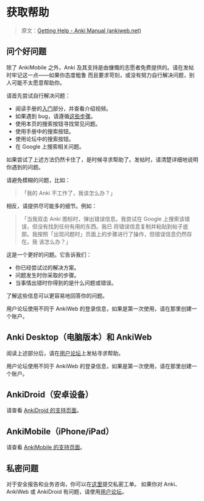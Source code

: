 # 获取帮助

> 原文：[Getting Help - Anki Manual (ankiweb.net)](https://docs.ankiweb.net/getting-help.html)

## 问个好问题

除了 AnkiMobile 之外，Anki 及其支持是由慷慨的志愿者免费提供的。请在发帖时牢记这一点——如果你态度粗鲁
而且要求苛刻，或没有努力自行解决问题，别人可能不太愿意帮助你。

请首先尝试自行解决问题：

- 阅读手册的[入门](./getting-started.md)部分，并查看介绍视频。
- 如果遇到 bug，请遵循[这些步骤](./troubleshooting.md)。
- 使用本页的搜索按钮寻找常见问题。
- 使用手册中的搜索按钮。
- 使用论坛中的搜索按钮。
- 在 Google 上搜索相关问题。

如果尝试了上述方法仍然卡住了，是时候寻求帮助了。发帖时，请清楚详细地说明你遇到的问题。

请避免模糊的问题，比如：

> 「我的 Anki 不工作了，我该怎么办？」

相反，请提供尽可能多的细节。例如：

> 「当我双击 Anki 图标时，弹出错误信息。我尝试在 Google 上搜索该错误，但没有找到任何有用的东西。我已
> 将错误信息复制并粘贴到帖子底部。我按照「出现问题时」页面上的步骤进行了操作，但错误信息仍然存在。我
> 该怎么办？」

这是一个更好的问题。它告诉我们：

- 你已经尝试过的解决方案。
- 问题发生时你采取的步骤。
- 当事情出错时你得到的是什么问题或错误。

了解这些信息可以更容易地回答你的问题。

用户论坛使用不同于 AnkiWeb 的登录信息，如果是第一次使用，请在那里创建一个账户。

## Anki Desktop（电脑版本）和 AnkiWeb

阅读上述部分后，请在[用户论坛](https://forums.ankiweb.net)上发帖寻求帮助。

用户论坛使用不同于 AnkiWeb 的登录信息，如果是第一次使用，请在那里创建一个账户。

## AnkiDroid（安卓设备）

请查看 [AnkiDroid 的支持页面](https://docs.ankidroid.org/help.html)。

## AnkiMobile（iPhone/iPad）

请查看 [AnkiMobile 的支持页面](https://docs.ankimobile.net/support.html)。

## 私密问题

对于安全报告和业务咨询，你可以在[这里](https://anki.tenderapp.com/discussions/private)提交私密工单。
如果你对 Anki、AnkiWeb 或 AnkiDroid 有问题，请使用[用户论坛](https://forums.ankiweb.net)。
